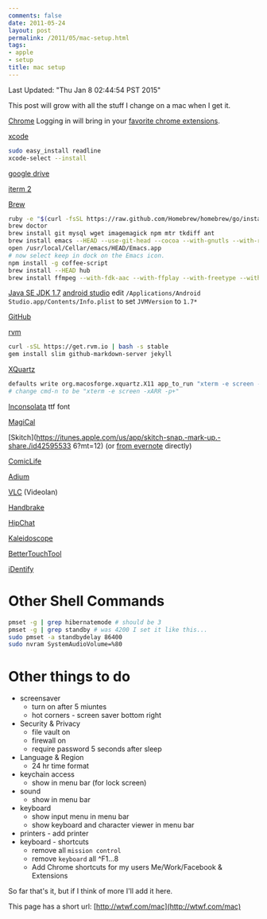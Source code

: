 ```yaml
---
comments: false
date: 2011-05-24
layout: post
permalink: /2011/05/mac-setup.html
tags:
- apple
- setup
title: mac setup
---
```


Last Updated: "Thu Jan  8 02:44:54 PST 2015"

This post will grow with all the stuff I change on a mac when I get it.

[Chrome](http://www.google.com/intl/en/chrome/browser/beta.html)
Logging in will bring in your [favorite chrome extensions](/2014/07/favorite-chrome-extensions.html).

[xcode](https://itunes.apple.com/us/app/xcode/id497799835)

```bash
sudo easy_install readline
xcode-select --install
```

[google drive](https://tools.google.com/dlpage/drive/index.html?hl=en#eula)

[iterm 2](http://iterm2.com/)

[Brew](http://brew.sh/)

```bash
ruby -e "$(curl -fsSL https://raw.github.com/Homebrew/homebrew/go/install)"
brew doctor
brew install git mysql wget imagemagick npm mtr tkdiff ant
brew install emacs --HEAD --use-git-head --cocoa --with-gnutls --with-rsvg --with-imagemagick
open /usr/local/Cellar/emacs/HEAD/Emacs.app
# now select keep in dock on the Emacs icon.
npm install -g coffee-script
brew install --HEAD hub
brew install ffmpeg --with-fdk-aac --with-ffplay --with-freetype --with-frei0r --with-libass --with-libvo-aacenc --with-libvorbis --with-libvpx --with-opencore-amr --with-openjpeg --with-opus --with-rtmpdump --with-schroedinger --with-speex --with-theora --with-tools
```

[Java SE JDK 1.7](http://www.oracle.com/technetwork/java/javase/downloads/jdk7-downloads-1880260.html)
[android studio](http://developer.android.com/sdk/index.html#top) edit `/Applications/Android Studio.app/Contents/Info.plist` to set `JVMVersion` to `1.7*`

[GitHub](https://mac.github.com/)

[rvm](https://rvm.io/)

```bash
curl -sSL https://get.rvm.io | bash -s stable
gem install slim github-markdown-server jekyll
```

[XQuartz](http://xquartz.macosforge.org/)

```bash
defaults write org.macosforge.xquartz.X11 app_to_run "xterm -e screen -xARR -p+"
# change cmd-n to be "xterm -e screen -xARR -p+"
```

[Inconsolata](http://www.levien.com/type/myfonts/inconsolata.html) ttf font

[MagiCal](http://www.charcoaldesign.co.uk/magical)

[Skitch](https://itunes.apple.com/us/app/skitch-snap.-mark-up.-share./id42595533
6?mt=12)&nbsp;(or [from evernote](http://evernote.com/skitch/#) directly)

[ComicLife](http://plasq.com/products/comiclife3/mac)

[Adium](https://adium.im/)

[VLC](http://www.videolan.org/vlc/index.html) (Videolan)

[Handbrake](http://handbrake.fr/)

[HipChat](https://www.hipchat.com/downloads)

[Kaleidoscope](http://www.kaleidoscopeapp.com/)

[BetterTouchTool](http://www.bettertouchtool.net/)

[iDentify](http://identify2.arrmihardies.com/)

# Other Shell Commands

```bash
pmset -g | grep hibernatemode # should be 3
pmset -g | grep standby # was 4200 I set it like this...
sudo pmset -a standbydelay 86400
sudo nvram SystemAudioVolume=%80
```

# Other things to do

   * screensaver
      * turn on after 5 miuntes
      * hot corners - screen saver bottom right
   * Security & Privacy
      * file vault on
      * firewall on
      * require password 5 seconds after sleep
   * Language & Region
      * 24 hr time format
   * keychain access
      * show in menu bar (for lock screen)
   * sound
      * show in menu bar
   * keyboard
      * show input menu in menu bar
      * show keyboard and character viewer in menu bar
   * printers - add printer
   * keyboard - shortcuts
      * remove all `mission control`
      * remove `keyboard` all ^F1...8
      * Add Chrome shortcuts for my users Me/Work/Facebook & Extensions

So far that's it, but if I think of more I'll add it here.

This page has a short url: [http://wtwf.com/mac](http://wtwf.com/mac)

